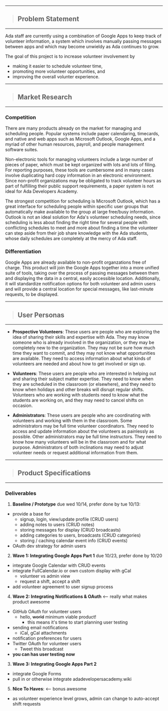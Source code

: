 - - -
> ## Problem Statement
- - -

Ada staff are currently using a combination of Google Apps to keep track of volunteer information, a system which involves manually passing messages between apps and which may become unwieldy as Ada continues to grow.

The goal of this project is to increase volunteer involvement by
- making it easier to schedule volunteer time,
- promoting more volunteer opportunities, and
- improving the overall volunter experience.

- - -
> ## Market Research
- - -

### Competition

There are many products already on the market for managing and scheduling people. Popular systems include paper calendaring, timecards, and native and web apps such as Microsoft Outlook, Google Apps, and a myriad of other human resources, payroll, and people management software suites.

Non-electronic tools for managing volunteers include a large number of pieces of paper, which must be kept organized with lots and lots of filing. For reporting purposes, these tools are cumbersome and in many cases involve duplicating hard copy information in an electronic environment. Since non-profit organizations may be obligated to track volunteer hours as part of fulfilling their public support requirements, a paper system is not ideal for Ada Developers Academy.

The strongest competition for scheduling is Microsoft Outlook, which has a great interface for scheduling people within specific user groups that automatically make available to the group at large free/busy information. Outlook is not an ideal solution for Ada's volunteer scheduling needs, since scheduling is less about finding the right time for several people with conflicting schedules to meet and more about finding a time the volunteer can step aside from their job share knowledge with the Ada students, whose daily schedules are completely at the mercy of Ada staff.

### Differentiation

Google Apps are already available to non-profit organzations free of charge. This product will join the Google Apps together into a more unified suite of tools, taking over the process of passing messages between them and displaying the data in a central, easily accessible location. Additionally, it will standardize notification options for both volunteer and admin users and will provide a central location for special messages, like last-minute requests, to be displayed.


- - -
> ## User Personas
- - -

- __Prospective Volunteers__:
  These users are people who are exploring the idea of sharing their skills and expertise with Ada. They may know someone who is already involved in the organization, or they may be completely new to the organization. They may not be sure how much time they want to commit, and they may not know what opportunities are available. They need to access information about what kinds of volunteers are needed and about how to get involved or sign up.

- __Volunteers__:
  These users are people who are interested in helping out and sharing their subject matter expertise. They need to know when they are scheduled in the classroom (or elsewhere), and they need to know when holidays and other breaks will disrupt regular shifts. Volunteers who are working with students need to know what the students are working on, and they may need to cancel shifts on occasion.

- __Administrators__:
  These users are people who are coordinating with volunteers and working with them in the classroom. Some administrators may be full time volunteer coordinators. They need to access and update information about the volunteers as painlessly as possible. Other administrators may be full time instructors. They need to know how many volunteers will be in the classroom and for what purpose. Administrators of both inclinations may need to adjust volunteer needs or request additional information from them.

<!------------------------------------------------------------------------------
See also the user stories on [this project's Trello board](#).
------------------------------------------------------------------------------->

- - -
> ## Product Specifications
- - -

### Deliverables

1. __Baseline / Prototype__ due wed 10/14, prefer done by tue 10/13:
  - provide a base for
    - signup, login, view/update profile (CRUD users)
    - adding notes to users (CRUD notes)
    - storing messages for display (CRUD broadcasts)
    - adding categories to users, broadcasts (CRUD categories)
    - storing / caching calendar event info (CRUD events)
  - OAuth dev strategy for admin users


2. __Wave 1: Integrating Google Apps Part 1__ due 10/23, prefer done by 10/20
  - integrate Google Calendar with CRUD events
  - integrate FullCalendar.io or own custom display with gCal
    - volunteer vs admin view
    - request a shift, accept a shift
  - add volunteer agreement to user signup process


4. __Wave 2: Integrating Notifications & OAuth__ <-- really what makes product awesome
  - GitHub OAuth for volunteer users
    - hello, ~~world~~ minimum viable product!
      - this means it's time to start planning user testing
  - sending email notifications
    - iCal, gCal attachments
  - notification preferences for users
  - Twitter OAuth for volunteer users
    - Tweet this broadcast
  - __you can has user testing now__


3. __Wave 3: Integrating Google Apps Part 2__
  - integrate Google Forms
  - pull in or otherwise integrate adadevelopersacademy.wiki


5. __Nice To Haves__: <-- bonus awesome
  - as volunteer experience level grows, admin can change to auto-accept shift requests

<!--
    - requesting shifts
      - different user levels, some get auto-accepted
-->
